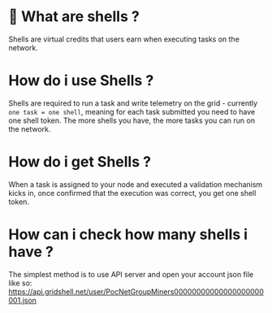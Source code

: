 # 🐚 What are shells ?
Shells are virtual credits that users earn when executing tasks on the network.

# How do i use Shells ?
Shells are required to run a task and write telemetry on the grid - currently `one task = one shell`, meaning for each task submitted you need to have one shell token. 
The more shells you have, the more tasks you can run on the network.

# How do i get Shells ?
When a task is assigned to your node and executed a validation mechanism kicks in, once confirmed that the execution was correct, you get one shell token.

# How can i check how many shells i have ?
The simplest method is to use API server and open your account json file like so: https://api.gridshell.net/user/PocNetGroupMiners00000000000000000000001.json
